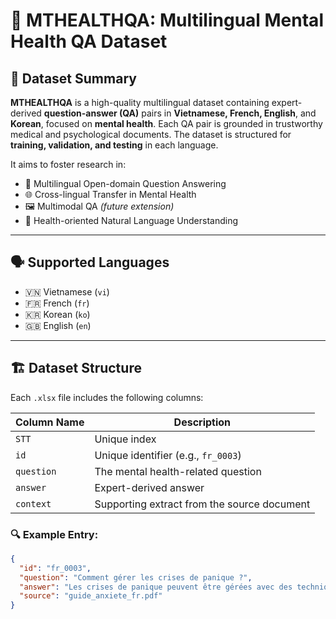 # 🧠 MTHEALTHQA: Multilingual Mental Health QA Dataset

## 📌 Dataset Summary

**MTHEALTHQA** is a high-quality multilingual dataset containing expert-derived **question-answer (QA)** pairs in **Vietnamese, French, English**, and **Korean**, focused on **mental health**. Each QA pair is grounded in trustworthy medical and psychological documents. The dataset is structured for **training, validation, and testing** in each language.

It aims to foster research in:

- 🔎 Multilingual Open-domain Question Answering  
- 🌐 Cross-lingual Transfer in Mental Health  
- 🖼️ Multimodal QA *(future extension)*  
- 🧠 Health-oriented Natural Language Understanding  

---

## 🗣️ Supported Languages

- 🇻🇳 Vietnamese (`vi`)  
- 🇫🇷 French (`fr`)  
- 🇰🇷 Korean (`ko`)  
- 🇬🇧 English (`en`)  

---

## 🏗️ Dataset Structure

Each `.xlsx` file includes the following columns:

| Column Name | Description |
|-------------|-------------|
| `STT`       | Unique index |
| `id`        | Unique identifier (e.g., `fr_0003`) |
| `question`  | The mental health-related question |
| `answer`    | Expert-derived answer |
| `context`   | Supporting extract from the source document |

### 🔍 Example Entry:

```json
{
  "id": "fr_0003",
  "question": "Comment gérer les crises de panique ?",
  "answer": "Les crises de panique peuvent être gérées avec des techniques de respiration, de pleine conscience et, dans certains cas, par la thérapie ou la médication.",
  "source": "guide_anxiete_fr.pdf"
}
